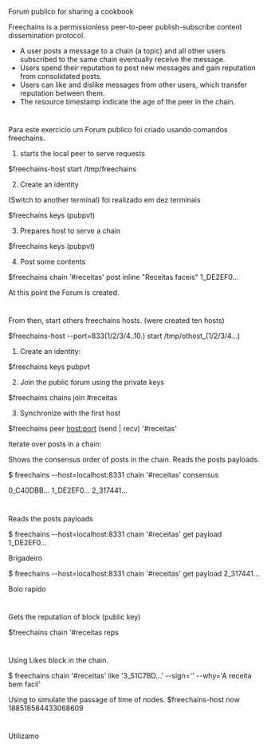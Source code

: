 Forum publico for sharing a cookbook

Freechains is a permissionless peer-to-peer publish-subscribe content
dissemination protocol.

- A user posts a message to a chain (a topic) and all other users subscribed to
the same chain eventually receive the message.
- Users spend their reputation to post new messages and gain reputation from
consolidated posts.
- Users can like and dislike messages from other users, which transfer reputation
between them.
- The resource timestamp indicate the age of the peer in the chain. 
#
Para este exercicio um Forum publico foi criado usando comandos freechains.


1. starts the local peer to serve requests 

$freechains-host start /tmp/freechains
   
2. Create an identity

(Switch to another terminal) foi realizado em dez terminais

$freechains keys (pubpvt) <passphrase>

3. Prepares host to serve a chain

$freechains keys (pubpvt) <passphrase>

4. Post some contents

$freechains chain '#receitas' post inline "Receitas faceis"
1_DE2EF0...

At this point the Forum is created.
#
From then, start others freechains hosts. (were created ten hosts)

$freechains-host --port=833(1/2/3/4..10.) start /tmp/othost_(1/2/3/4...)

1. Create an identity: 

$freechains keys pubpvt <passphrase>

2. Join the public forum using the private keys

$freechains chains join #receitas <private key>

3. Synchronize with the first host 

$freechains peer <host:port> (send | recv) '#receitas'

Iterate over posts in a chain:

Shows the consensus order of posts in the chain.
Reads the posts payloads.

$ freechains --host=localhost:8331 chain '#receitas' consensus

0_C40DBB... 1_DE2EF0... 2_317441...

#
Reads the posts payloads

$ freechains --host=localhost:8331 chain '#receitas' get payload 1_DE2EF0...

Brigadeiro

$ freechains --host=localhost:8331 chain '#receitas' get payload 2_317441...

Bolo rapido

#
Gets the reputation of block (public key)

$freechains chain '#receitas reps  <hash of block>

#
Using  Likes block in the chain.
   
$ freechains chain '#receitas' like '3_51C7BD...' --sign='<my-pvtkey>' --why='A receita bem facil'

Using to simulate the passage of time of nodes.
$freechains-host now <timestamp>
188516584433068609
   
#
Utilizamo

